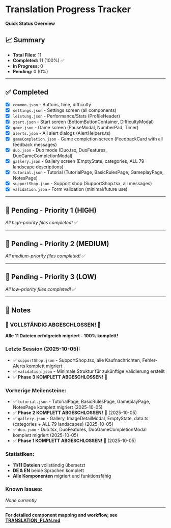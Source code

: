 # Translation Progress Tracker

**Quick Status Overview**

## 📈 Summary
- **Total Files:** 11
- **Completed:** 11 (100%) ✅
- **In Progress:** 0
- **Pending:** 0 (0%)

---

## ✅ Completed
- [x] `common.json` - Buttons, time, difficulty
- [x] `settings.json` - Settings screen (all components)
- [x] `leistung.json` - Performance/Stats (ProfileHeader)
- [x] `start.json` - Start screen (BottomButtonContainer, DifficultyModal)
- [x] `game.json` - Game screen (PauseModal, NumberPad, Timer)
- [x] `alerts.json` - All alert dialogs (AlertHelpers.ts)
- [x] `gameCompletion.json` - Game completion screen (FeedbackCard with all feedback messages)
- [x] `duo.json` - Duo mode (Duo.tsx, DuoFeatures, DuoGameCompletionModal)
- [x] `gallery.json` - Gallery screen (EmptyState, categories, ALL 79 landscape descriptions)
- [x] `tutorial.json` - Tutorial (TutorialPage, BasicRulesPage, GameplayPage, NotesPage)
- [x] `supportShop.json` - Support shop (SupportShop.tsx, all messages)
- [x] `validation.json` - Form validation (minimal/future use)

---

## 🔲 Pending - Priority 1 (HIGH)
_All high-priority files completed!_ ✅

---

## 🔲 Pending - Priority 2 (MEDIUM)
_All medium-priority files completed!_ ✅

---

## 🔲 Pending - Priority 3 (LOW)
_All low-priority files completed!_ ✅

---

## 📝 Notes

### 🎉 VOLLSTÄNDIG ABGESCHLOSSEN! 🎉

**Alle 11 Dateien erfolgreich migriert - 100% komplett!**

### Letzte Session (2025-10-05):
- ✅ `supportShop.json` - SupportShop.tsx, alle Kaufnachrichten, Fehler-Alerts komplett migriert
- ✅ `validation.json` - Minimale Struktur für zukünftige Validierung erstellt
- ✅ **Phase 3 KOMPLETT ABGESCHLOSSEN!** 🎉

### Vorherige Meilensteine:
- ✅ `tutorial.json` - TutorialPage, BasicRulesPage, GameplayPage, NotesPage komplett migriert (2025-10-05)
- ✅ **Phase 2 KOMPLETT ABGESCHLOSSEN!** 🎉 (2025-10-05)
- ✅ `gallery.json` - Gallery, ImageDetailModal, EmptyState, data.ts (categories + ALL 79 landscapes) (2025-10-05)
- ✅ `duo.json` - Duo.tsx, DuoFeatures, DuoGameCompletionModal komplett migriert (2025-10-05)
- ✅ **Phase 1 KOMPLETT ABGESCHLOSSEN!** 🎉 (2025-10-05)

### Statistiken:
- **11/11 Dateien** vollständig übersetzt
- **DE & EN** beide Sprachen komplett
- **Alle Komponenten** migriert und funktionsfähig

### Known Issues:
_None currently_

---

**For detailed component mapping and workflow, see [TRANSLATION_PLAN.md](./TRANSLATION_PLAN.md)**
